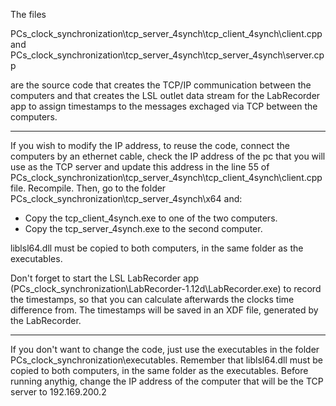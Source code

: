
The files 

PCs_clock_synchronization\tcp_server_4synch\tcp_client_4synch\client.cpp  and PCs_clock_synchronization\tcp_server_4synch\tcp_server_4synch\server.cpp

are the source code that creates the TCP/IP communication between the computers and that creates the LSL outlet data stream for the LabRecorder app to assign timestamps to the messages exchaged via TCP between the computers.


------------------------------------------------------------------------------------

If you wish to modify the IP address, to reuse the code, connect the computers by an ethernet cable, check the IP address of the pc that you will use as the TCP server and update this address in the line 55 of PCs_clock_synchronization\tcp_server_4synch\tcp_client_4synch\client.cpp file. Recompile. Then, go to the folder PCs_clock_synchronization\tcp_server_4synch\x64 and:

- Copy the tcp_client_4synch.exe to one of the two computers.
- Copy the tcp_server_4synch.exe to the second computer.

liblsl64.dll must be copied to both computers, in the same folder as the executables.

Don't forget to start the LSL LabRecorder app (PCs_clock_synchronization\LabRecorder-1.12d\LabRecorder.exe) to record the timestamps, so that you can calculate afterwards the clocks time difference from. The timestamps will be saved in an XDF file, generated by the LabRecorder.

------------------------------------------------------------------------------------

If you don't want to change the code, just use the executables in the folder PCs_clock_synchronization\executables. Remember that liblsl64.dll must be copied to both computers, in the same folder as the executables.
Before running anythig, change the IP address of the computer that will be the TCP server to 192.169.200.2
